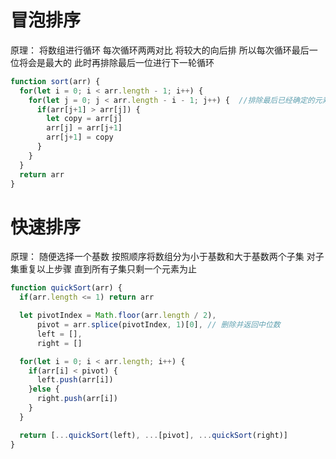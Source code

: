 # 冒泡排序
原理： 将数组进行循环 每次循环两两对比 将较大的向后排 所以每次循环最后一位将会是最大的 此时再排除最后一位进行下一轮循环

```js
function sort(arr) {
  for(let i = 0; i < arr.length - 1; i++) {
    for(let j = 0; j < arr.length - i - 1; j++) {  //排除最后已经确定的元素进行循环
      if(arr[j+1] > arr[j]) {
        let copy = arr[j]
        arr[j] = arr[j+1]
        arr[j+1] = copy
      }
    }
  }
  return arr
}
```

# 快速排序
原理： 随便选择一个基数 按照顺序将数组分为小于基数和大于基数两个子集 对子集重复以上步骤 直到所有子集只剩一个元素为止 

```js
function quickSort(arr) {
  if(arr.length <= 1) return arr

  let pivotIndex = Math.floor(arr.length / 2),
      pivot = arr.splice(pivotIndex, 1)[0], // 删除并返回中位数
      left = [],
      right = []

  for(let i = 0; i < arr.length; i++) {
    if(arr[i] < pivot) {
      left.push(arr[i])
    }else {
      right.push(arr[i])
    }
  }

  return [...quickSort(left), ...[pivot], ...quickSort(right)]
}
```